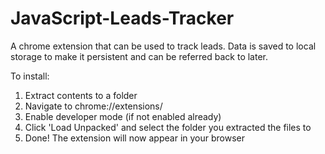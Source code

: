# JavaScript-Leads-Tracker
A chrome extension that can be used to track leads.
Data is saved to local storage to make it persistent and can be referred back to later.

To install:
1. Extract contents to a folder
2. Navigate to chrome://extensions/
3. Enable developer mode (if not enabled already)
4. Click 'Load Unpacked' and select the folder you extracted the files to
5. Done! The extension will now appear in your browser
